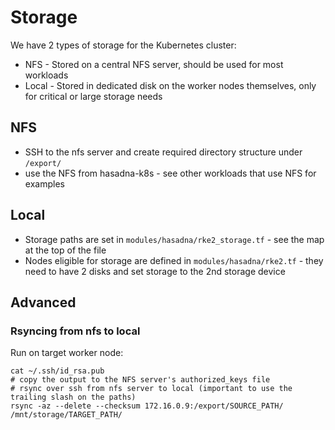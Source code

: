 # Storage

We have 2 types of storage for the Kubernetes cluster:

* NFS - Stored on a central NFS server, should be used for most workloads
* Local - Stored in dedicated disk on the worker nodes themselves, only for critical or large storage needs

## NFS

* SSH to the nfs server and create required directory structure under `/export/`
* use the NFS from hasadna-k8s - see other workloads that use NFS for examples 

## Local

* Storage paths are set in `modules/hasadna/rke2_storage.tf` - see the map at the top of the file
* Nodes eligible for storage are defined in `modules/hasadna/rke2.tf` - they need to have 2 disks and set storage to the 2nd storage device

## Advanced

### Rsyncing from nfs to local

Run on target worker node:

```
cat ~/.ssh/id_rsa.pub
# copy the output to the NFS server's authorized_keys file
# rsync over ssh from nfs server to local (important to use the trailing slash on the paths)
rsync -az --delete --checksum 172.16.0.9:/export/SOURCE_PATH/ /mnt/storage/TARGET_PATH/
```
